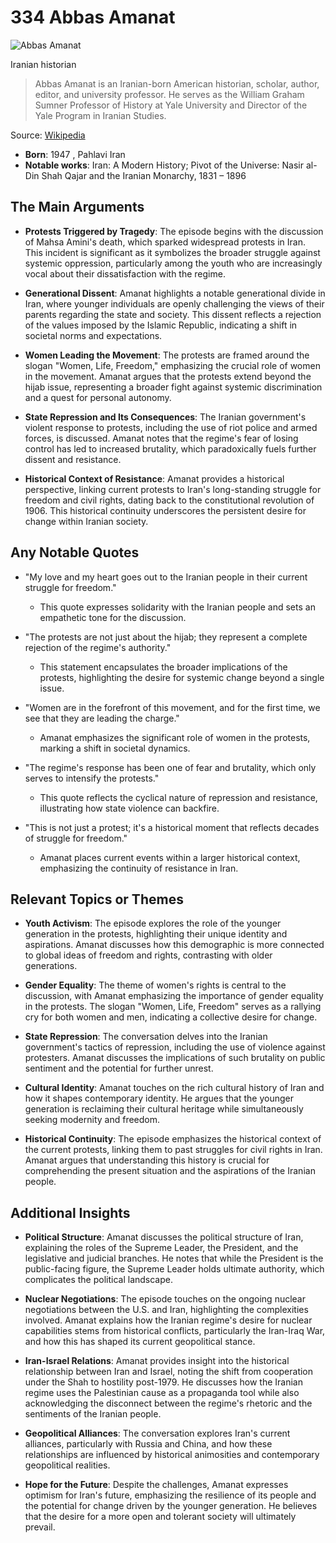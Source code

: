# 334 Abbas Amanat


![Abbas Amanat](https://encrypted-tbn0.gstatic.com/images?q=tbn:ANd9GcRIQa4cf7Gxn4p-voh8FMdAtylgadoh_1lut-BK1tA&s=0)

Iranian historian

> Abbas Amanat is an Iranian-born American historian, scholar, author, editor, and university professor. He serves as the William Graham Sumner Professor of History at Yale University and Director of the Yale Program in Iranian Studies.

Source: [Wikipedia](https://en.wikipedia.org/wiki/Abbas_Amanat)

- **Born**: 1947 , Pahlavi Iran
- **Notable works**: Iran: A Modern History; Pivot of the Universe: Nasir al-Din Shah Qajar and the Iranian Monarchy, 1831 – 1896


## The Main Arguments

- **Protests Triggered by Tragedy**: The episode begins with the discussion of Mahsa Amini's death, which sparked widespread protests in Iran. This incident is significant as it symbolizes the broader struggle against systemic oppression, particularly among the youth who are increasingly vocal about their dissatisfaction with the regime.

- **Generational Dissent**: Amanat highlights a notable generational divide in Iran, where younger individuals are openly challenging the views of their parents regarding the state and society. This dissent reflects a rejection of the values imposed by the Islamic Republic, indicating a shift in societal norms and expectations.

- **Women Leading the Movement**: The protests are framed around the slogan "Women, Life, Freedom," emphasizing the crucial role of women in the movement. Amanat argues that the protests extend beyond the hijab issue, representing a broader fight against systemic discrimination and a quest for personal autonomy.

- **State Repression and Its Consequences**: The Iranian government's violent response to protests, including the use of riot police and armed forces, is discussed. Amanat notes that the regime's fear of losing control has led to increased brutality, which paradoxically fuels further dissent and resistance.

- **Historical Context of Resistance**: Amanat provides a historical perspective, linking current protests to Iran's long-standing struggle for freedom and civil rights, dating back to the constitutional revolution of 1906. This historical continuity underscores the persistent desire for change within Iranian society.

## Any Notable Quotes

- "My love and my heart goes out to the Iranian people in their current struggle for freedom."
  - This quote expresses solidarity with the Iranian people and sets an empathetic tone for the discussion.

- "The protests are not just about the hijab; they represent a complete rejection of the regime's authority."
  - This statement encapsulates the broader implications of the protests, highlighting the desire for systemic change beyond a single issue.

- "Women are in the forefront of this movement, and for the first time, we see that they are leading the charge."
  - Amanat emphasizes the significant role of women in the protests, marking a shift in societal dynamics.

- "The regime's response has been one of fear and brutality, which only serves to intensify the protests."
  - This quote reflects the cyclical nature of repression and resistance, illustrating how state violence can backfire.

- "This is not just a protest; it's a historical moment that reflects decades of struggle for freedom."
  - Amanat places current events within a larger historical context, emphasizing the continuity of resistance in Iran.

## Relevant Topics or Themes

- **Youth Activism**: The episode explores the role of the younger generation in the protests, highlighting their unique identity and aspirations. Amanat discusses how this demographic is more connected to global ideas of freedom and rights, contrasting with older generations.

- **Gender Equality**: The theme of women's rights is central to the discussion, with Amanat emphasizing the importance of gender equality in the protests. The slogan "Women, Life, Freedom" serves as a rallying cry for both women and men, indicating a collective desire for change.

- **State Repression**: The conversation delves into the Iranian government's tactics of repression, including the use of violence against protesters. Amanat discusses the implications of such brutality on public sentiment and the potential for further unrest.

- **Cultural Identity**: Amanat touches on the rich cultural history of Iran and how it shapes contemporary identity. He argues that the younger generation is reclaiming their cultural heritage while simultaneously seeking modernity and freedom.

- **Historical Continuity**: The episode emphasizes the historical context of the current protests, linking them to past struggles for civil rights in Iran. Amanat argues that understanding this history is crucial for comprehending the present situation and the aspirations of the Iranian people.

## Additional Insights

- **Political Structure**: Amanat discusses the political structure of Iran, explaining the roles of the Supreme Leader, the President, and the legislative and judicial branches. He notes that while the President is the public-facing figure, the Supreme Leader holds ultimate authority, which complicates the political landscape.

- **Nuclear Negotiations**: The episode touches on the ongoing nuclear negotiations between the U.S. and Iran, highlighting the complexities involved. Amanat explains how the Iranian regime's desire for nuclear capabilities stems from historical conflicts, particularly the Iran-Iraq War, and how this has shaped its current geopolitical stance.

- **Iran-Israel Relations**: Amanat provides insight into the historical relationship between Iran and Israel, noting the shift from cooperation under the Shah to hostility post-1979. He discusses how the Iranian regime uses the Palestinian cause as a propaganda tool while also acknowledging the disconnect between the regime's rhetoric and the sentiments of the Iranian people.

- **Geopolitical Alliances**: The conversation explores Iran's current alliances, particularly with Russia and China, and how these relationships are influenced by historical animosities and contemporary geopolitical realities.

- **Hope for the Future**: Despite the challenges, Amanat expresses optimism for Iran's future, emphasizing the resilience of its people and the potential for change driven by the younger generation. He believes that the desire for a more open and tolerant society will ultimately prevail.
